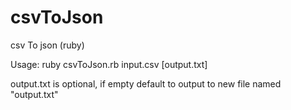 csvToJson
=========

csv To json (ruby)


Usage:
ruby csvToJson.rb input.csv [output.txt]

output.txt is optional, if empty default to output to new file named "output.txt"
